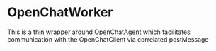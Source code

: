 # OpenChatWorker

This is a thin wrapper around OpenChatAgent which facilitates communication with the OpenChatClient via correlated postMessage
